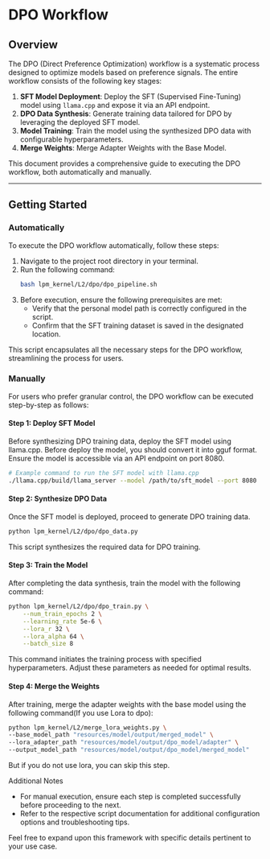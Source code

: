 # DPO Workflow

## Overview

The DPO (Direct Preference Optimization) workflow is a systematic process designed to optimize models based on preference signals. The entire workflow consists of the following key stages:

1. **SFT Model Deployment**: Deploy the SFT (Supervised Fine-Tuning) model using `llama.cpp` and expose it via an API endpoint.
2. **DPO Data Synthesis**: Generate training data tailored for DPO by leveraging the deployed SFT model.
3. **Model Training**: Train the model using the synthesized DPO data with configurable hyperparameters.
4. **Merge Weights**: Merge Adapter Weights with the Base Model.

This document provides a comprehensive guide to executing the DPO workflow, both automatically and manually.

---

## Getting Started

### Automatically

To execute the DPO workflow automatically, follow these steps:

1. Navigate to the project root directory in your terminal.
2. Run the following command:
   ```bash
   bash lpm_kernel/L2/dpo/dpo_pipeline.sh
   ```
3. Before execution, ensure the following prerequisites are met:
   - Verify that the personal model path is correctly configured in the script.
   - Confirm that the SFT training dataset is saved in the designated location.

This script encapsulates all the necessary steps for the DPO workflow, streamlining the process for users.


### Manually

For users who prefer granular control, the DPO workflow can be executed step-by-step as follows:

#### Step 1: Deploy SFT Model

Before synthesizing DPO training data, deploy the SFT model using llama.cpp. Before deploy the model, you should convert it into gguf format. Ensure the model is accessible via an API endpoint on port 8080.


```bash
# Example command to run the SFT model with llama.cpp
./llama.cpp/build/llama_server --model /path/to/sft_model --port 8080
```

#### Step 2: Synthesize DPO Data

Once the SFT model is deployed, proceed to generate DPO training data.

```bash
python lpm_kernel/L2/dpo/dpo_data.py
```

This script synthesizes the required data for DPO training.

#### Step 3: Train the Model

After completing the data synthesis, train the model with the following command:

```bash
python lpm_kernel/L2/dpo/dpo_train.py \
    --num_train_epochs 2 \
    --learning_rate 5e-6 \
    --lora_r 32 \
    --lora_alpha 64 \
    --batch_size 8
```

This command initiates the training process with specified hyperparameters. Adjust these parameters as needed for optimal results.

#### Step 4: Merge the Weights

After training, merge the adapter weights with the base model using the following command(If you use Lora to dpo):

```bash
python lpm_kernel/L2/merge_lora_weights.py \
--base_model_path "resources/model/output/merged_model" \
--lora_adapter_path "resources/model/output/dpo_model/adapter" \
--output_model_path "resources/model/output/dpo_model/merged_model"
```

But if you do not use lora, you can skip this step.

Additional Notes
- For manual execution, ensure each step is completed successfully before proceeding to the next.
- Refer to the respective script documentation for additional configuration options and troubleshooting tips.

Feel free to expand upon this framework with specific details pertinent to your use case.